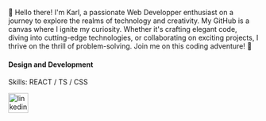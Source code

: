 
👋 Hello there! I'm Karl, a passionate Web Developper enthusiast on a journey to explore the realms of technology and creativity. My GitHub is a canvas where I ignite my curiosity. Whether it's crafting elegant code, diving into cutting-edge technologies, or collaborating on exciting projects, I thrive on the thrill of problem-solving. Join me on this coding adventure! 🚀


#### Design and Development




Skills:  REACT / TS / CSS



[<img src='https://cdn.jsdelivr.net/npm/simple-icons@3.0.1/icons/linkedin.svg' alt='linkedin' height='40'>](https://www.linkedin.com/in/https://www.linkedin.com/in/karl-zoghby-76afheb//)  

